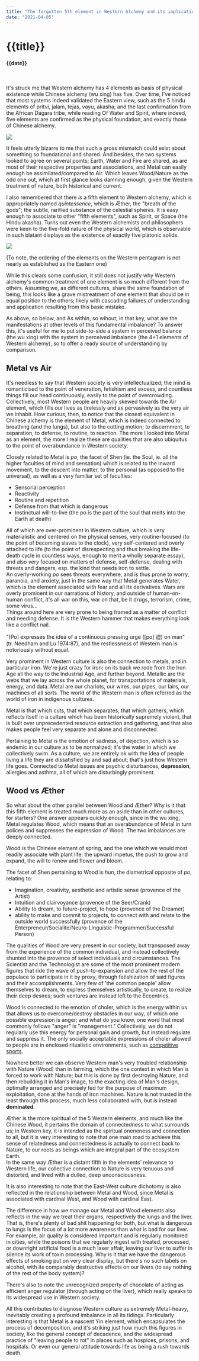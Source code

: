 ```yaml
---
title: "The forgotten 5th element in Western Alchemy and its implications for society"
date: "2021-04-05"
---
```

# {{title}}

#### {{date}}

<br>

It's struck me that Western alchemy has 4 elements as basis of physical existence while Chinese alchemy (wu xing) has five. Over time, I've noticed that most systems indeed validated the Eastern view, such as the 5 hindu elements of pritvi, jalam, tejas, vayu, akasha; and the last confirmation from the African Dagara tribe, while reading Of Water and Spirit, where indeed, five elements are confirmed as the physical foundation, and exactly those of Chinese alchemy.

![](https://upload.wikimedia.org/wikipedia/commons/9/91/Wu_Xing.png)

It feels utterly bizarre to me that such a gross mismatch could exist about something so foundational and shared. And besides, the two systems looked to agree on several points; Earth, Water and Fire are shared, as are most of their respective properties and associations, and Metal can easily enough be assimilated/compared to Air. Which leaves Wood/Nature as the odd one out, which at first glance looks damning enough, given the Western treatment of nature, both historical and current.

I also remembered that there *is* a fifth element to Western alchemy, which is appropriately named *quintessence*, which is Æther, the "breath of the gods"; the subtle, rarified substance of the celestial spheres. It is easy enough to associate to other "fifth elements", such as Spirit, or Space (the Hindu akasha). Turns out even the Western alchemists and philosophers were keen to the five-fold nature of the physical world, which is observable in such blatant displays as the existence of exactly five platonic solids.

![](https://upload.wikimedia.org/wikipedia/commons/9/99/Five_elements_and_pentagram_coloured.png)

(To note, the ordering of the elements on the Western pentagram is not nearly as established as the Eastern one)

While this clears some confusion, it still does not justify why Western alchemy's common treatment of one element is so much different from the others. Assuming we, as different cultures, share the same foundation of being, this looks like a grave mistreatment of one element that should be in equal position to the others; likely with cascading failures of understanding and application resulting from this basic mistake.

As above, so below, and As within, so wihout; in that key, what are the manifestations at other levels of this fundamental imbalance? To answer this, it's useful for me to put side-to-side a system in perceived balance (the wu xing) with the system in perceived imbalance (the 4+1 elements of Western alchemy), so to offer a ready source of understanding by comparison.

## Metal vs Air

It's needless to say that Western society is very intellectualized; the mind is romanticised to the point of veneration, fetishism and excess, and countless things fill our head continuously, easily to the point of overcrowding. Collectively, most Western people are heavily skewed towards the Air element, which fills our lives as tirelessly and as pervasively as the very air we inhabit. How curious, then, to notice that the closest equivalent in Chinese alchemy is the element of Metal, which is indeed connected to breathing (and the lungs), but also to the cutting motion; to discernment, to separation, to defense, to routine, to reaction. The more I looked into Metal as an element, the more I realize these are qualities that are also ubiquitus to the point of overabundance in Western society.

Closely related to Metal is *po*, the facet of Shen (ie. the Soul, ie. all the higher faculties of mind and sensation) which is related to the inward movement, to the descent into matter, to the personal (as opposed to the universal), as well as a very familiar set of faculties:

- Sensorial perception  
- Reactivity
- Routine and repetition
- Defense from that which is dangerous
- Instinctual will-to-live (the po is the part of the soul that melts into the Earth at death)

All of which are over-prominent in Western culture, which is very materialistic and centered on the physical senses, very routine-focused (to the point of becoming slaves to the clock), very self-centered and overly attached to life (to the point of disrespecting and thus breaking the life-death cycle in countless ways, enough to merit a wholly separate essay), and also *very* focused on matters of defense, self-defense, dealing with threats and dangers, esp. the kind that needs iron to settle.  
An overly-working *po* sees threats everywhere, and is thus prone to worry, paranoia, and anxiety, just in the same way that Metal generates Water, which is the element associated with fear and all its derivatives. Wars are overly prominent in our narrations of history, and outside of human-on-human conflict, it's all war on this, war on that, be it drugs, terrorism, crime, some virus...  
Things around here are very prone to being framed as a matter of conflict and needing defense. It is the Western hammer that makes everything look like a conflict nail.

"[Po] expresses the idea of a continuous pressing urge ([po] 迫) on man" (tr. Needham and Lu 1974:87), and the restlessness of Western man is notoriously without equal.

Very prominent in Western culture is also the connection to metals, and in particular iron. We're just crazy for iron; on its back we rode from the Iron Age all the way to the Industrial Age, and further beyond. Metallic are the webs that we lay across the whole planet, for transportations of materials, energy, and data. Metal are our chariots, our wires, our pipes, our lairs, our machines of all sorts. The world of the Western man is often referred as the world of iron in indigenous cultures.

Metal is that which cuts, that which separates, that which gathers, which reflects itself in a culture which has been historically supremely violent, that is built over unprecedented resource extraction and gathering, and that also makes people feel very separate and alone and disconnected.

Pertaining to Metal is the emotion of sadness, of dejection, which is so endemic in our culture as to be normalized; it's the water in which we collectively swim. As a culture, we are entirely ok with the idea of people living a life they are dissatisfied by and sad about; that's just how Western life goes. Connected to Metal issues are psychic disturbances, **depression**, allergies and asthma, all of which are disturbingly prominent.

## Wood vs Æther

So what about the other parallel between Wood and Æther? Why is it that this fifth element is treated much more as an aside than in other cultures, for starters? One answer appears quickly enough, since in the wu xing, Metal regulates Wood, which means that an overabundance of Metal in turn polices and suppresses the expression of Wood. The two imbalances are deeply connected.

Wood is the Chinese element of spring, and the one which we would most readily associate with plant life: the upward impetus, the push to grow and expand, the will to renew and flower and bloom. 

The facet of Shen pertaining to Wood is *hun*, the diametrical opposite of *po*, relating to:

- Imagination, creativity, aesthetic and artistic sense (provence of the Artist)
- Intuition and clairvoyance (provence of the Seer/Crank)
- Ability to dream, to future-project, to hope (provence of the Dreamer)
- ability to make and commit to projects, to connect with and relate to the outside world successfully (provence of the Enterpreneur/Socialite/Neuro-Linguistic-Programmer/Successful Person)

The qualities of Wood are very present in our society, but transposed away from the experience of the common individual, and instead collectively shunted into the provence of select individuals and circumstances. The Scientist and the Technologist are some of the most prominent modern figures that ride the wave of push-to-expansion and allow the rest of the populace to participate in it by proxy, through fetishization of said figures and their accomplishments. Very few of 'the common people' allow themselves to dream, to express themselves artistically, to create, to realize their deep desires; such ventures are instead left to the Eccentrics.

Wood is connected to the emotion of choler, which is the energy within us that allows us to overcome/destroy obstacles in our way, of which one possible expression is anger; and what do you know, one word that most commonly follows "anger" is "management." Collectively, we do not regularly use this energy for personal gain and growth, but instead regulate and suppress it. The only socially acceptable expressions of choler allowed to people are in enclosed ritualistic environments, such as [competitive sports](philosophy/2020-11-08-competition.md).

Nowhere better we can observe Western man's very troubled relationship with Nature (Wood) than in farming, which the one context in which Man is forced to work with Nature; but this is done by first destroying Nature, and then rebuilding it in Man's image, to the exacting idea of Man's design, optimally arranged and precisely fed for the purpose of maximum exploitation, done at the hands of iron machines. Nature is not trusted in the least through this process, much less collaborated with, but is instead **dominated**. 

Æther is the more spiritual of the 5 Western elements, and much like the Chinese Wood, it pertains the domain of connectedness to what surrounds us; in Western key, it is intended as the spiritual oneneness and connection to all, but it is very interesting to note that one main road to achieve this sense of relatedness and connectedness is actually to connect back to Nature, to our roots as beings which are integral part of the ecosystem Earth.  
In the same way Æther is a distant fifth in the elements' relevance to Western life, our collective connection to Nature is very tenuous and distorted, and lived with a dulled, deep unconsciousness.

It is also interesting to note that the East-West culture dichotomy is also reflected in the relationship between Metal and Wood, since Metal is associated with cardinal West, and Wood with cardinal East.

The difference in how we manage our Metal and Wood elements also reflects in the way we treat their organs, respectively the lungs and the liver. That is, there's plenty of bad shit happening for both, but what is dangerous to lungs is the focus of a lot more awareness than what is bad for our liver. For example, air quality is considered important and is regularly monitored in cities, while the poisons that we regularly ingest with treated, processed, or downright artificial food is a much laxer affair, leaving our liver to suffer in silence its work of toxin processing. Why is it that we have the dangerous effects of smoking put on very clear display, but there's no such labels on alcohol, with its comparably destructive effects on our livers (to say nothing of the rest of the body system)?  

There's also to note the unrecognized property of chocolate of acting as efficient anger regulator (through acting on the liver), which really speaks to its widespread use in Western society.

All this contributes to diagnose Western culture as extremely Metal-heavy, inevitably creating a profound imbalance in all its tidings. Particularly interesting is that Metal is a nascent Yin element, which encapsulates the process of decomposition, and it's striking just how much this figures in society, like the general concept of decadence, and the widespread practice of "leaving people to rot" in places such as hospices, prisons, and hospitals. Or even our general attitude towards life as being a rush towards death.
